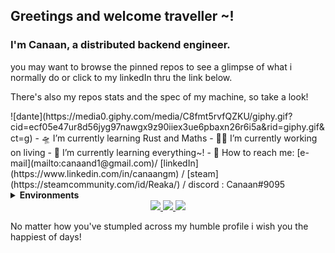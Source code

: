 ## Greetings and welcome traveller ~! 

### I'm Canaan, a distributed backend engineer.<br>

<div>
   <p>  you may want to browse the pinned repos to see a glimpse of what i normally do or click to my linkedIn thru the link below.</p>
    <p>There's also my repos stats and the spec of my machine, so take a look!</p>
   
</div>

<!--
**CanaanGM/CanaanGM** is122 a ✨ _special_ ✨ repository because its `README.md` (this file) appears on your GitHub profile.

Here are some ideas to ge1111t you started:1111

- 🔭 I’m currently working on ... D E A T H 
- 🌱 I’m currently learning ... E V E R Y T H I N G 
- 👯 I’m looking to collaborate on ... N O T H I N G 
- 🤔 I’m looking for help with ... L I F E
- 💬 Ask me about ...111
- 📫 How to reach me: ...  S U M M O N M E 
- 😄 Pronouns: ... dragon 
- ⚡ Fun fact: cold showers in the winter are awesome~!
-->

<!-- working @ . [Equiti group](https://www.linkedin.com/company/equiti-group/) --> 
<div > 
![dante](https://media0.giphy.com/media/C8fmt5rvfQZKU/giphy.gif?cid=ecf05e47ur8d56jyg97nawgx9z90iiex3ue6pbaxn26r6i5a&rid=giphy.gif&ct=g)
- 🛸 I’m currently learning Rust and Maths 
- 🏴‍☠️ I’m currently working on living
- 🌱 I’m currently learning everything~!
- 💬 How to reach me: [e-mail](mailto:canaand1@gmail.com)/ [linkedIn](https://www.linkedin.com/in/canaangm) / [steam](https://steamcommunity.com/id/Reaka/) / discord : Canaan#9095
</div>
<details>
    <summary><strong>Environments</strong></summary>
        <details>
            <summary><strong>Main PC</strong></summary>
            <ul>
                <li>Model: MSI Titan G75-SG</li>
                <li>CPU: i9-8950HK </li>
                <li>RAM: 80GB</li>
                <li>OS 1: Windows 11</li>
                <li>OS 2: Arch Linux</li>
                <li>OS 3: Ubuntu Linux</li>
            </ul>
            </details>
</details>

<div align="center">
  <a href="https://github.com/vn7n24fzkq/github-profile-summary-cards">
    <img src="https://github-profile-summary-cards.vercel.app/api/cards/stats?username=CanaanGM&theme=monokai" />
  </a>
  <a href="https://github.com/vn7n24fzkq/github-profile-summary-cards">
    <img src="https://github-profile-summary-cards.vercel.app/api/cards/repos-per-language?username=CanaanGM&theme=monokai" />
  </a>
  <a href="https://github.com/vn7n24fzkq/github-profile-summary-cards">
    <img src="https://github-profile-summary-cards.vercel.app/api/cards/profile-details?username=CanaanGM&theme=monokai" />
  </a>
</div>
<footer>
    <p>No matter how you've stumpled across my humble profile i wish you the happiest of days!</p>
</footer>
